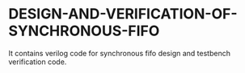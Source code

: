 # DESIGN-AND-VERIFICATION-OF-SYNCHRONOUS-FIFO
It contains verilog code for synchronous fifo design and testbench verification code.
